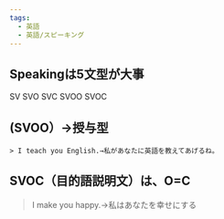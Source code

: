 ```yaml
---
tags:
  - 英語
  - 英語/スピーキング
---
```

## Speakingは5文型が大事

SV 
SVO 
SVC
SVOO
SVOC

## **(SVOO）→授与型**


```
> I teach you English.→私があなたに英語を教えてあげるね。
```

## **SVOC（目的語説明文）は、O=C**

> I make you happy.→私はあなたを幸せにする

